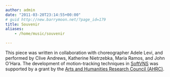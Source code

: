 ```yaml
---
author: admin
date: "2011-03-20T23:14:55+00:00"
# guid http://new.barrymoon.net/?page_id=179
title: Souvenir
aliases:
    - /home/music/souvenir

---
```

This piece was written in collaboration with choreographer Adele Levi, and performed by Clive Andrews, Katherine Nietrzebka, Maria Ramos, and John O'Hara. The development of motion-tracking techniques in [SoftVNS](http://homepage.mac.com/davidrokeby/softVNS.html) was supported by a grant by the [Arts and Humanities Research Council (AHRC)](http://www.ahrc.ac.uk/Pages/default.aspx).
